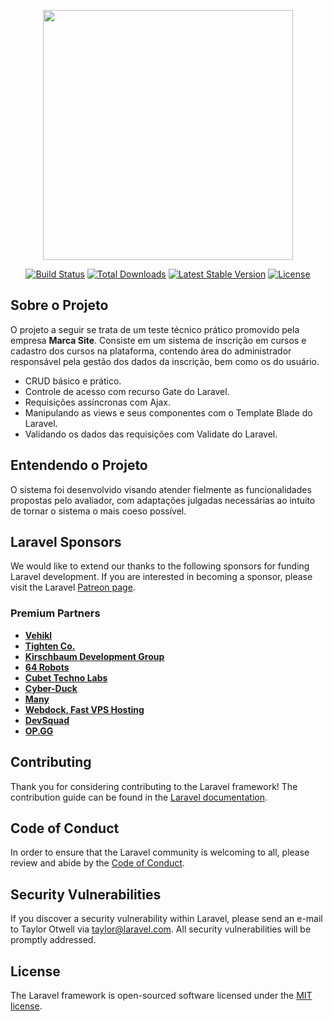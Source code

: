 <p align="center"><a href="https://www.marcasite.com.br" target="_blank"><img src="https://raw.githubusercontent.com/laravel/art/master/logo-lockup/5%20SVG/2%20CMYK/1%20Full%20Color/laravel-logolockup-cmyk-red.svg" width="400"></a></p>

<p align="center">
<a href="https://travis-ci.org/laravel/framework"><img src="https://travis-ci.org/laravel/framework.svg" alt="Build Status"></a>
<a href="https://packagist.org/packages/laravel/framework"><img src="https://poser.pugx.org/laravel/framework/d/total.svg" alt="Total Downloads"></a>
<a href="https://packagist.org/packages/laravel/framework"><img src="https://poser.pugx.org/laravel/framework/v/stable.svg" alt="Latest Stable Version"></a>
<a href="https://github.com/edsonmas/MarcaSite/blob/main/LICENSE"><img src="https://poser.pugx.org/laravel/framework/license.svg" alt="License"></a>
</p>

## Sobre o Projeto 

O projeto a seguir se trata de um teste técnico prático promovido pela empresa <strong>Marca Site</strong>. Consiste em um sistema de inscrição em cursos e cadastro dos cursos na plataforma, contendo área do administrador responsável pela gestão dos dados da inscrição, bem como os do usuário. 

- CRUD básico e prático.
- Controle de acesso com recurso Gate do Laravel. 
- Requisições assíncronas com Ajax.
- Manipulando as views e seus componentes com o Template Blade do Laravel.
- Validando os dados das requisições com Validate do Laravel. 


## Entendendo o Projeto

O sistema foi desenvolvido visando atender fielmente as funcionalidades propostas pelo avaliador, com adaptações julgadas necessárias ao intuito de tornar o sistema o mais coeso possível. 



## Laravel Sponsors

We would like to extend our thanks to the following sponsors for funding Laravel development. If you are interested in becoming a sponsor, please visit the Laravel [Patreon page](https://patreon.com/taylorotwell).

### Premium Partners

- **[Vehikl](https://vehikl.com/)**
- **[Tighten Co.](https://tighten.co)**
- **[Kirschbaum Development Group](https://kirschbaumdevelopment.com)**
- **[64 Robots](https://64robots.com)**
- **[Cubet Techno Labs](https://cubettech.com)**
- **[Cyber-Duck](https://cyber-duck.co.uk)**
- **[Many](https://www.many.co.uk)**
- **[Webdock, Fast VPS Hosting](https://www.webdock.io/en)**
- **[DevSquad](https://devsquad.com)**
- **[OP.GG](https://op.gg)**

## Contributing

Thank you for considering contributing to the Laravel framework! The contribution guide can be found in the [Laravel documentation](https://laravel.com/docs/contributions).

## Code of Conduct

In order to ensure that the Laravel community is welcoming to all, please review and abide by the [Code of Conduct](https://laravel.com/docs/contributions#code-of-conduct).

## Security Vulnerabilities

If you discover a security vulnerability within Laravel, please send an e-mail to Taylor Otwell via [taylor@laravel.com](mailto:taylor@laravel.com). All security vulnerabilities will be promptly addressed.

## License

The Laravel framework is open-sourced software licensed under the [MIT license](https://opensource.org/licenses/MIT).
